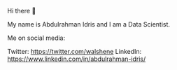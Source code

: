 Hi there 👋

My name is Abdulrahman Idris and I am a Data Scientist.



Me on social media:

Twitter: https://twitter.com/walshene
LinkedIn: https://www.linkedin.com/in/abdulrahman-idris/
